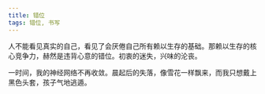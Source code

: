 ```yaml
---
title: 错位
tags: 错位, 书写
---
```



人不能看见真实的自己，看见了会厌倦自己所有赖以生存的基础。那赖以生存的核心竞争力，赫然是违背心意的错位。初衷的迷失，兴味的沦丧。

一时间，我的神经网络不再收敛。晨起后的失落，像雪花一样飘来，而我只想戴上黑色头套，孩子气地逃遁。

